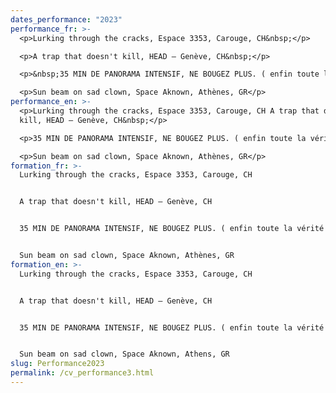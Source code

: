```yaml
---
dates_performance: "2023"
performance_fr: >-
  <p>Lurking through the cracks, Espace 3353, Carouge, CH&nbsp;</p>

  <p>A trap that doesn't kill, HEAD – Genève, CH&nbsp;</p>

  <p>&nbsp;35 MIN DE PANORAMA INTENSIF, NE BOUGEZ PLUS. ( enfin toute la vérité sur la Suisse!) avec Château Deux, 5e Biennale Insulaire des espaces d’art de Genève, CH&nbsp;</p>

  <p>Sun beam on sad clown, Space Aknown, Athènes, GR</p>
performance_en: >-
  <p>Lurking through the cracks, Espace 3353, Carouge, CH A trap that doesn't
  kill, HEAD – Genève, CH&nbsp;</p>

  <p>35 MIN DE PANORAMA INTENSIF, NE BOUGEZ PLUS. ( enfin toute la vérité sur la Suisse!) with Château Deux, 5e Biennale Insulaire des espaces d’art de Genève, CH&nbsp;</p>

  <p>Sun beam on sad clown, Space Aknown, Athènes, GR</p>
formation_fr: >-
  Lurking through the cracks, Espace 3353, Carouge, CH


  A trap that doesn't kill, HEAD – Genève, CH


  35 MIN DE PANORAMA INTENSIF, NE BOUGEZ PLUS. ( enfin toute la vérité sur la Suisse! ), 5e Biennale Insulaire des espaces d’art de Genève, CH


  Sun beam on sad clown, Space Aknown, Athènes, GR
formation_en: >-
  Lurking through the cracks, Espace 3353, Carouge, CH


  A trap that doesn't kill, HEAD – Genève, CH


  35 MIN DE PANORAMA INTENSIF, NE BOUGEZ PLUS. ( enfin toute la vérité sur la Suisse!), 5e Biennale Insulaire des espaces d’art de Genève, CH


  Sun beam on sad clown, Space Aknown, Athens, GR
slug: Performance2023
permalink: /cv_performance3.html
---
```

